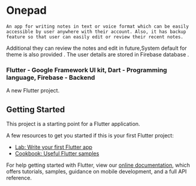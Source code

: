 # Onepad


`An app for writing notes in text or voice format which can be easily accessible by user anywhere with their account. Also, it has backup feature so that user can easily edit or review their recent notes.`

Additional they can review the notes and edit in future,System default for theme is also provided .
The user details are  stored in Firebase database .

### Flutter - Google Framework UI kit, Dart - Programming language, Firebase - Backend


A new Flutter project.

## Getting Started

This project is a starting point for a Flutter application.

A few resources to get you started if this is your first Flutter project:

- [Lab: Write your first Flutter app](https://flutter.dev/docs/get-started/codelab)
- [Cookbook: Useful Flutter samples](https://flutter.dev/docs/cookbook)

For help getting started with Flutter, view our
[online documentation](https://flutter.dev/docs), which offers tutorials,
samples, guidance on mobile development, and a full API reference.

